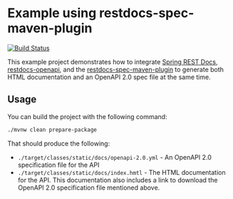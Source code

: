 # Example using restdocs-spec-maven-plugin

[![Build Status](https://travis-ci.org/BerkleyTechnologyServices/restdocs-spec-example.svg?branch=master)](https://travis-ci.org/BerkleyTechnologyServices/restdocs-spec-example)

This example project demonstrates how to integrate [Spring REST Docs], [restdocs-openapi], and the 
[restdocs-spec-maven-plugin] to generate both HTML documentation and an OpenAPI 2.0 spec file at the 
same time.

## Usage

You can build the project with the following command:

```sh
./mvnw clean prepare-package 
```

That should produce the following:

* `./target/classes/static/docs/openapi-2.0.yml` - An OpenAPI 2.0 specification file for the API
* `./target/classes/static/docs/index.hmtl` - The HTML documentation for the API.  This documentation 
  also includes a link to download the OpenAPI 2.0 specification file mentioned above.

[Spring REST Docs]: https://spring.io/projects/spring-restdocs
[restdocs-openapi]: https://github.com/ePages-de/restdocs-openapi
[restdocs-spec-maven-plugin]: https://github.com/BerkleyTechnologyServices/restdocs-spec